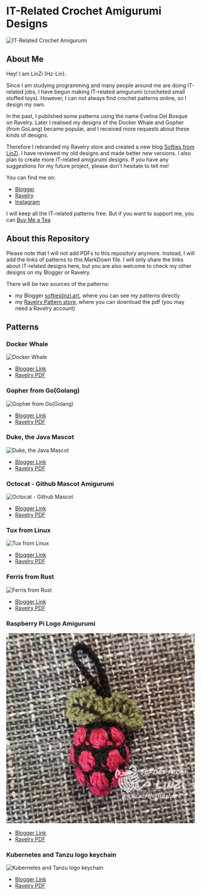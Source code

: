 # IT-Related Crochet Amigurumi Designs

![IT-Related Crochet Amigurumi](photos/All.jpg)

## About Me

Hey! I am LinZi (Hz-Lin).

Since I am studying programming and many people around me are doing IT-related jobs, I have begun making IT-related amigurumi (crocheted small stuffed toys). However, I can not always find crochet patterns online, so I design my own.

In the past, I published some patterns using the name Evelina Del Bosque on Ravelry. Later I realised my designs of the Docker Whale and Gopher (from GoLang) became popular, and I received more requests about these kinds of designs.

Therefore I rebranded my Ravelry store and created a new blog [Softies from LinZi](https://www.softieslinzi.art/).
I have reviewed my old designs and made better new versions. I also plan to create more IT-related amigurumi designs.
If you have any suggestions for my future project, please don't hesitate to tell me!

You can find me on:

- [Blogger](https://www.softieslinzi.art/)
- [Ravelry](https://www.ravelry.com/designers/huizhi-lin)
- [Instagram](https://www.instagram.com/softiesfromlinzi/)

I will keep all the IT-related patterns free. But if you want to support me, you can [Buy Me a Tea](https://www.buymeacoffee.com/hzlin)

## About this Repository

Please note that I will not add PDFs to this repository anymore. Instead, I will add the links of patterns to this MarkDown file. I will only share the links about IT-related designs here, but you are also welcome to check my other designs on my Blogger or Ravelry.

There will be two sources of the patterns:

- my Blogger [softieslinzi.art](https://www.softieslinzi.art/), where you can see my patterns directly
- my [Ravelry Pattern store](https://www.ravelry.com/designers/huizhi-lin), where you can download the pdf (you may need a Ravelry account)

## Patterns

### Docker Whale

![Docker Whale](photos/DockerWhale.jpg)

- [Blogger Link](https://www.ravelry.com/patterns/library/docker-whale-amigurumi)
- [Ravelry PDF](https://www.ravelry.com/patterns/library/docker-whale-amigurumi)

### Gopher from Go(Golang)

![Gopher from Go(Golang)](photos/Go-Gopher.jpg)

- [Blogger Link](https://www.softieslinzi.art/2022/12/gopher-from-go-golang.html)
- [Ravelry PDF](https://www.ravelry.com/patterns/library/gopher-from-golang)

### Duke, the Java Mascot

![Duke, the Java Mascot](photos/Java-Duke.jpg)

- [Blogger Link](https://www.softieslinzi.art/2022/12/duke-java-mascot_30.html)
- [Ravelry PDF](https://www.ravelry.com/patterns/library/duke-the-java-mascot)

### Octocat - Github Mascot Amigurumi

![Octocat - Github Mascot](photos/Github-Octocat.jpg)

- [Blogger Link](https://www.softieslinzi.art/2022/05/octocat-github-mascot.html)
- [Ravelry PDF](https://www.ravelry.com/patterns/library/octocat-the-github-mascot)

### Tux from Linux

![Tux from Linux](photos/Linux-Tux.jpg)

- [Blogger Link](https://www.softieslinzi.art/2022/12/tux-from-linux.html)
- [Ravelry PDF](https://www.ravelry.com/patterns/library/tux-from-linux)

### Ferris from Rust

![Ferris from Rust](photos/Rust-Ferris.JPG)

- [Blogger Link](https://www.softieslinzi.art/2023/01/ferris-from-rust.html)
- [Ravelry PDF](https://www.ravelry.com/patterns/library/ferris-from-rust)
  
### Raspberry Pi Logo Amigurumi

![Raspberry Pi Logo Amigurumi](photos/RasberryPi.jpg)

- [Blogger Link](https://www.softieslinzi.art/2022/02/raspberry-pi-logo-amigurumi.html)
- [Ravelry PDF](https://www.ravelry.com/patterns/library/raspberry-pi-logo-amigurumi)

### Kubernetes and Tanzu logo keychain

![Kubernetes and Tanzu logo keychain](photos/Kubernetes.jpg)

- [Blogger Link](https://www.softieslinzi.art/2022/03/kubernetes-and-tanzu-keychain.html)
- [Ravelry PDF](https://www.ravelry.com/patterns/library/kubernetes-and-tanzu-keychain)
